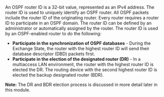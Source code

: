 An OSPF router ID is a 32-bit value, represented as an IPv4 address. The router ID is used to uniquely identify an OSPF router. All OSPF packets include the router ID of the originating router. Every router requires a router ID to participate in an OSPF domain. 
The router ID can be defined by an administrator or automatically assigned by the router. The router ID is used by an OSPF-enabled router to do the following:

- **Participate in the synchronization of OSPF databases** - During the Exchange State, the router with the highest router ID will send their database descriptor (DBD) packets first.
- **Participate in the election of the designated router (DR)** - In a multiaccess LAN environment, the router with the highest router ID is elected the DR. The routing device with the second highest router ID is elected the backup designated router (BDR).

**Note:** The DR and BDR election process is discussed in more detail later in this module.